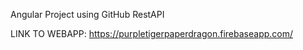 Angular Project using GitHub RestAPI

LINK TO WEBAPP: https://purpletigerpaperdragon.firebaseapp.com/
